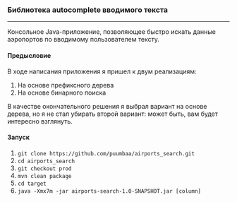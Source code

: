 ### Библиотека autocomplete вводимого текста
___
Консольное Java-приложение, позволяющее быстро искать
данные аэропортов по вводимому пользователем тексту.

#### Предысловие
В ходе написания приложения я пришел к двум реализациям:
1. На основе префиксного дерева
2. На основе бинарного поиска

В качестве окончательного решения я выбрал вариант на основе дерева, но я не стал убирать второй вариант: может быть, вам будет интересно взглянуть.

#### Запуск
1. `git clone https://github.com/puumbaa/airports_search.git`
2. `cd airports_search`
3. `git checkout prod`
4. `mvn clean package`
5. `cd target`
6. `java -Xmx7m -jar airports-search-1.0-SNAPSHOT.jar [column]`
